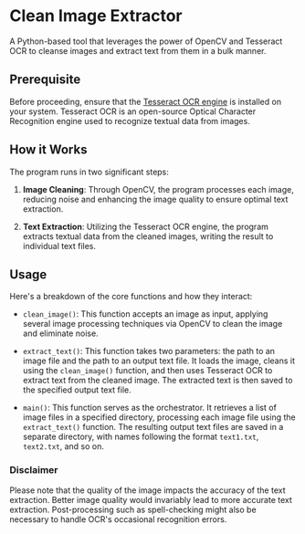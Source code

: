 # Clean Image Extractor

A Python-based tool that leverages the power of OpenCV and Tesseract OCR to cleanse images and extract text from them in a bulk manner. 

## Prerequisite

Before proceeding, ensure that the [Tesseract OCR engine](https://github.com/tesseract-ocr/tesseract/wiki) is installed on your system. Tesseract OCR is an open-source Optical Character Recognition engine used to recognize textual data from images.

## How it Works

The program runs in two significant steps:

1. **Image Cleaning**: Through OpenCV, the program processes each image, reducing noise and enhancing the image quality to ensure optimal text extraction.

2. **Text Extraction**: Utilizing the Tesseract OCR engine, the program extracts textual data from the cleaned images, writing the result to individual text files.

## Usage

Here's a breakdown of the core functions and how they interact:

- `clean_image()`: This function accepts an image as input, applying several image processing techniques via OpenCV to clean the image and eliminate noise.

- `extract_text()`: This function takes two parameters: the path to an image file and the path to an output text file. It loads the image, cleans it using the `clean_image()` function, and then uses Tesseract OCR to extract text from the cleaned image. The extracted text is then saved to the specified output text file.

- `main()`: This function serves as the orchestrator. It retrieves a list of image files in a specified directory, processing each image file using the `extract_text()` function. The resulting output text files are saved in a separate directory, with names following the format `text1.txt`, `text2.txt`, and so on.

### Disclaimer

Please note that the quality of the image impacts the accuracy of the text extraction. Better image quality would invariably lead to more accurate text extraction. Post-processing such as spell-checking might also be necessary to handle OCR's occasional recognition errors.
